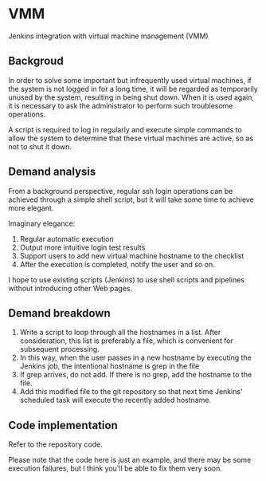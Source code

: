 # VMM

Jenkins integration with virtual machine management (VMM)

## Backgroud

In order to solve some important but infrequently used virtual machines, if the system is not logged in for a long time, it will be regarded as temporarily unused by the system, resulting in being shut down. When it is used again, it is necessary to ask the administrator to perform such troublesome operations.

A script is required to log in regularly and execute simple commands to allow the system to determine that these virtual machines are active, so as not to shut it down.

## Demand analysis

From a background perspective, regular ssh login operations can be achieved through a simple shell script, but it will take some time to achieve more elegant.

Imaginary elegance:

1. Regular automatic execution
2. Output more intuitive login test results
3. Support users to add new virtual machine hostname to the checklist
4. After the execution is completed, notify the user and so on.

I hope to use existing scripts (Jenkins) to use shell scripts and pipelines without introducing other Web pages.

## Demand breakdown

1. Write a script to loop through all the hostnames in a list. After consideration, this list is preferably a file, which is convenient for subsequent processing.
2. In this way, when the user passes in a new hostname by executing the Jenkins job, the intentional hostname is grep in the file
3. If grep arrives, do not add. If there is no grep, add the hostname to the file.
4. Add this modified file to the git repository so that next time Jenkins' scheduled task will execute the recently added hostname.

## Code implementation

Refer to the repository code.

Please note that the code here is just an example, and there may be some execution failures, but I think you'll be able to fix them very soon.
